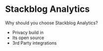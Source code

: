 # Stackblog Analytics

Why should you choose Stackblog Analytics?

- Privacy build in
- Its open source
- 3rd Party integrations

